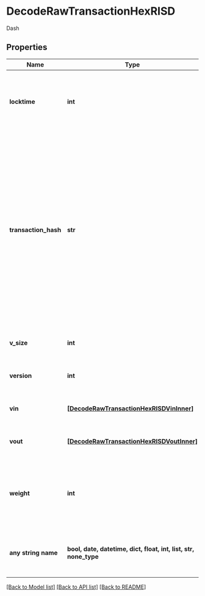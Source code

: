 # DecodeRawTransactionHexRISD

Dash

## Properties
Name | Type | Description | Notes
------------ | ------------- | ------------- | -------------
**locktime** | **int** | Represents the time at which a particular transaction can be added to the blockchain. | 
**transaction_hash** | **str** | Represents the same as transactionId for account-based protocols like Ethereum, while it could be different in UTXO-based protocols like Bitcoin. E.g., in UTXO-based protocols hash is different from transactionId for SegWit transactions. | 
**v_size** | **int** | Represents the virtual size of this transaction. | 
**version** | **int** | Represents transaction version number. | 
**vin** | [**[DecodeRawTransactionHexRISDVinInner]**](DecodeRawTransactionHexRISDVinInner.md) | Represents the transaction inputs. | 
**vout** | [**[DecodeRawTransactionHexRISDVoutInner]**](DecodeRawTransactionHexRISDVoutInner.md) | Represents the transaction outputs. | 
**weight** | **int** | Represents the size of a block, measured in weight units and including the segwit discount. | [optional] 
**any string name** | **bool, date, datetime, dict, float, int, list, str, none_type** | any string name can be used but the value must be the correct type | [optional]

[[Back to Model list]](../README.md#documentation-for-models) [[Back to API list]](../README.md#documentation-for-api-endpoints) [[Back to README]](../README.md)


